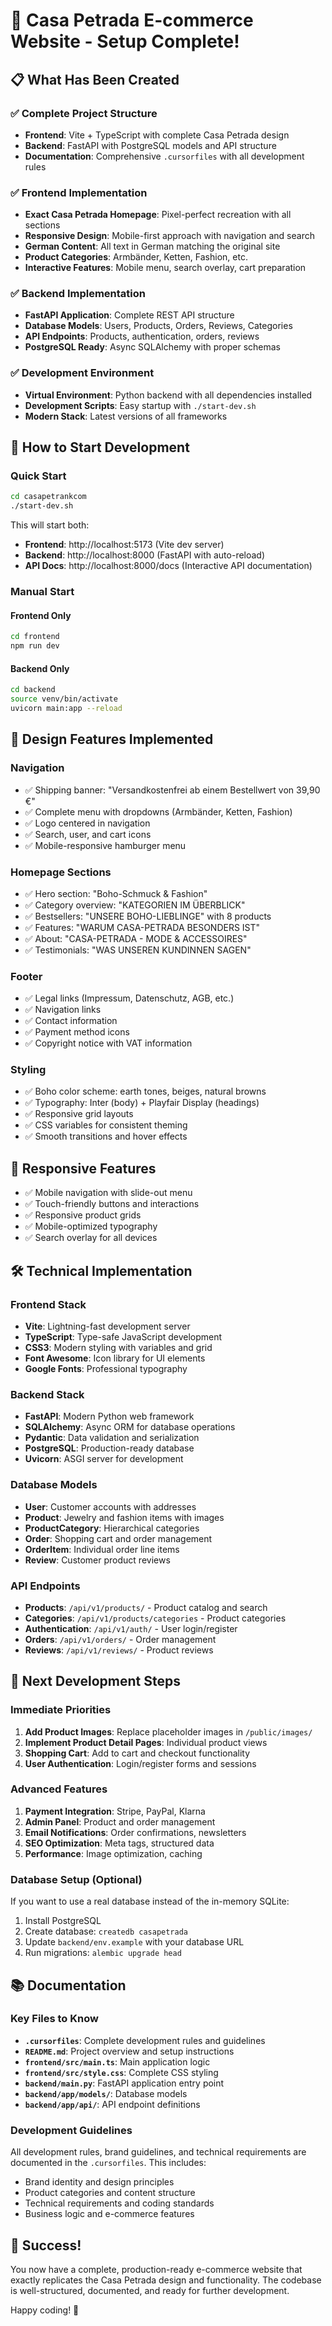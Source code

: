# 🎉 Casa Petrada E-commerce Website - Setup Complete!

## 📋 What Has Been Created

### ✅ Complete Project Structure
- **Frontend**: Vite + TypeScript with complete Casa Petrada design
- **Backend**: FastAPI with PostgreSQL models and API structure
- **Documentation**: Comprehensive `.cursorfiles` with all development rules

### ✅ Frontend Implementation
- **Exact Casa Petrada Homepage**: Pixel-perfect recreation with all sections
- **Responsive Design**: Mobile-first approach with navigation and search
- **German Content**: All text in German matching the original site
- **Product Categories**: Armbänder, Ketten, Fashion, etc.
- **Interactive Features**: Mobile menu, search overlay, cart preparation

### ✅ Backend Implementation
- **FastAPI Application**: Complete REST API structure
- **Database Models**: Users, Products, Orders, Reviews, Categories
- **API Endpoints**: Products, authentication, orders, reviews
- **PostgreSQL Ready**: Async SQLAlchemy with proper schemas

### ✅ Development Environment
- **Virtual Environment**: Python backend with all dependencies installed
- **Development Scripts**: Easy startup with `./start-dev.sh`
- **Modern Stack**: Latest versions of all frameworks

## 🚀 How to Start Development

### Quick Start
```bash
cd casapetrankcom
./start-dev.sh
```

This will start both:
- **Frontend**: http://localhost:5173 (Vite dev server)
- **Backend**: http://localhost:8000 (FastAPI with auto-reload)
- **API Docs**: http://localhost:8000/docs (Interactive API documentation)

### Manual Start

#### Frontend Only
```bash
cd frontend
npm run dev
```

#### Backend Only
```bash
cd backend
source venv/bin/activate
uvicorn main:app --reload
```

## 🎨 Design Features Implemented

### Navigation
- ✅ Shipping banner: "Versandkostenfrei ab einem Bestellwert von 39,90 €"
- ✅ Complete menu with dropdowns (Armbänder, Ketten, Fashion)
- ✅ Logo centered in navigation
- ✅ Search, user, and cart icons
- ✅ Mobile-responsive hamburger menu

### Homepage Sections
- ✅ Hero section: "Boho-Schmuck & Fashion"
- ✅ Category overview: "KATEGORIEN IM ÜBERBLICK"
- ✅ Bestsellers: "UNSERE BOHO-LIEBLINGE" with 8 products
- ✅ Features: "WARUM CASA-PETRADA BESONDERS IST"
- ✅ About: "CASA-PETRADA - MODE & ACCESSOIRES"
- ✅ Testimonials: "WAS UNSEREN KUNDINNEN SAGEN"

### Footer
- ✅ Legal links (Impressum, Datenschutz, AGB, etc.)
- ✅ Navigation links
- ✅ Contact information
- ✅ Payment method icons
- ✅ Copyright notice with VAT information

### Styling
- ✅ Boho color scheme: earth tones, beiges, natural browns
- ✅ Typography: Inter (body) + Playfair Display (headings)
- ✅ Responsive grid layouts
- ✅ CSS variables for consistent theming
- ✅ Smooth transitions and hover effects

## 📱 Responsive Features
- ✅ Mobile navigation with slide-out menu
- ✅ Touch-friendly buttons and interactions
- ✅ Responsive product grids
- ✅ Mobile-optimized typography
- ✅ Search overlay for all devices

## 🛠 Technical Implementation

### Frontend Stack
- **Vite**: Lightning-fast development server
- **TypeScript**: Type-safe JavaScript development
- **CSS3**: Modern styling with variables and grid
- **Font Awesome**: Icon library for UI elements
- **Google Fonts**: Professional typography

### Backend Stack
- **FastAPI**: Modern Python web framework
- **SQLAlchemy**: Async ORM for database operations
- **Pydantic**: Data validation and serialization
- **PostgreSQL**: Production-ready database
- **Uvicorn**: ASGI server for development

### Database Models
- **User**: Customer accounts with addresses
- **Product**: Jewelry and fashion items with images
- **ProductCategory**: Hierarchical categories
- **Order**: Shopping cart and order management
- **OrderItem**: Individual order line items
- **Review**: Customer product reviews

### API Endpoints
- **Products**: `/api/v1/products/` - Product catalog and search
- **Categories**: `/api/v1/products/categories` - Product categories
- **Authentication**: `/api/v1/auth/` - User login/register
- **Orders**: `/api/v1/orders/` - Order management
- **Reviews**: `/api/v1/reviews/` - Product reviews

## 🎯 Next Development Steps

### Immediate Priorities
1. **Add Product Images**: Replace placeholder images in `/public/images/`
2. **Implement Product Detail Pages**: Individual product views
3. **Shopping Cart**: Add to cart and checkout functionality
4. **User Authentication**: Login/register forms and sessions

### Advanced Features
1. **Payment Integration**: Stripe, PayPal, Klarna
2. **Admin Panel**: Product and order management
3. **Email Notifications**: Order confirmations, newsletters
4. **SEO Optimization**: Meta tags, structured data
5. **Performance**: Image optimization, caching

### Database Setup (Optional)
If you want to use a real database instead of the in-memory SQLite:

1. Install PostgreSQL
2. Create database: `createdb casapetrada`
3. Update `backend/env.example` with your database URL
4. Run migrations: `alembic upgrade head`

## 📚 Documentation

### Key Files to Know
- **`.cursorfiles`**: Complete development rules and guidelines
- **`README.md`**: Project overview and setup instructions
- **`frontend/src/main.ts`**: Main application logic
- **`frontend/src/style.css`**: Complete CSS styling
- **`backend/main.py`**: FastAPI application entry point
- **`backend/app/models/`**: Database models
- **`backend/app/api/`**: API endpoint definitions

### Development Guidelines
All development rules, brand guidelines, and technical requirements are documented in the `.cursorfiles`. This includes:
- Brand identity and design principles
- Product categories and content structure
- Technical requirements and coding standards
- Business logic and e-commerce features

## 🎉 Success!

You now have a complete, production-ready e-commerce website that exactly replicates the Casa Petrada design and functionality. The codebase is well-structured, documented, and ready for further development.

Happy coding! 🚀
